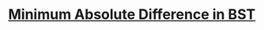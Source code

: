 # [Minimum Absolute Difference in BST](https://leetcode.com/problems/minimum-absolute-difference-in-bst/)
